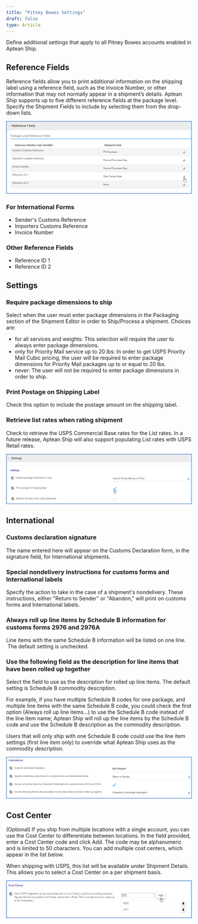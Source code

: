 ```yaml
---
title: "Pitney Bowes Settings"
draft: false
type: Article
---
```


Define additional settings that apply to all Pitney Bowes accounts enabled in Aptean Ship.
## Reference Fields


Reference fields allow you to print additional information on the shipping label using a reference field, such as the Invoice Number, or other information that may not normally appear in a shipment’s details. Aptean Ship supports up to five different reference fields at the package level. Specify the Shipment Fields to include by selecting them from the drop-down lists.

![](assets/images/pb-settings2.png)
### For International Forms


* Sender's Customs Reference
* Importers Customs Reference
* Invoice Number


### Other Reference Fields


* Reference ID 1
* Reference ID 2


## Settings


### Require package dimensions to ship


Select when the user must enter package dimensions in the Packaging section of the Shipment Editor in order to Ship/Process a shipment. Choices are:
* for all services and weights: This selection will require the user to always enter package dimensions.
* only for Priority Mail service up to 20 lbs: In order to get USPS Priority Mail Cubic pricing, the user will be required to enter package dimensions for Priority Mail packages up to or equal to 20 lbs.
* never: The user will not be required to enter package dimensions in order to ship.


### Print Postage on Shipping Label


Check this option to include the postage amount on the shipping label.
### Retrieve list rates when rating shipment


Check to retrieve the USPS Commercial Base rates for the List rates. In a future release, Aptean Ship will also support populating List rates with USPS Retail rates.

![](assets/images/pb-settings3.png)
## International


### Customs declaration signature


The name entered here will appear on the Customs Declaration form, in the signature field, for International shipments.
### Special nondelivery instructions for customs forms and International labels


Specify the action to take in the case of a shipment's nondelivery. These instructions, either "Return to Sender" or "Abandon," will print on customs forms and International labels.
### Always roll up line items by Schedule B information for customs forms 2976 and 2976A


Line items with the same Schedule B information will be listed on one line.  The default setting is unchecked.
### Use the following field as the description for line items that have been rolled up together


Select the field to use as the description for rolled up line items. The default setting is Schedule B commodity description.

For example, if you have multiple Schedule B codes for one package, and multiple line items with the same Schedule B code, you could check the first option (Always roll up line items...) to use the Schedule B code instead of the line item name; Aptean Ship will roll up the line items by the Schedule B code and use the Schedule B description as the commodity description.

Users that will only ship with one Schedule B code could use the line item settings (first line item only) to override what Aptean Ship uses as the commodity description.

![](assets/images/pb-settings4.png)
## Cost Center


(Optional) If you ship from multiple locations with a single account, you can use the Cost Center to differentiate between locations. In the field provided, enter a Cost Center code and click Add. The code may be alphanumeric and is limited to 50 characters. You can add multiple cost centers, which appear in the list below.

When shipping with USPS, this list will be available under Shipment Details. This allows you to select a Cost Center on a per shipment basis.

![](assets/images/pb-settings5.png)

